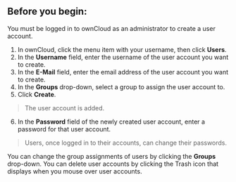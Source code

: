 Before you begin: 
---------------------

You must be logged in to ownCloud as an administrator to create a user account.

1. In ownCloud, click the menu item with your username, then click **Users**.
2. In the **Username** field, enter the username of the user account you want to create.
3. In the **E-Mail** field, enter the email address of the user account you want to create. 
4. In the **Groups** drop-down, select a group to assign the user account to.
5. Click **Create**.

> The user account is added. 

6. In the **Password** field of the newly created user account, enter a password for that user account.

> Users, once logged in to their accounts, can change their passwords.

You can change the group assignments of users by clicking the **Groups** drop-down. You can delete user accounts by clicking the Trash icon that displays when you mouse over user accounts.
